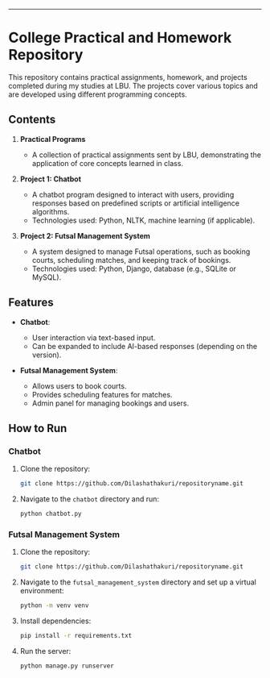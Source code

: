 ---

# College Practical and Homework Repository

This repository contains practical assignments, homework, and projects completed during my studies at LBU. The projects cover various topics and are developed using different programming concepts.

## Contents

1. **Practical Programs**
   - A collection of practical assignments sent by LBU, demonstrating the application of core concepts learned in class.
   
2. **Project 1: Chatbot**
   - A chatbot program designed to interact with users, providing responses based on predefined scripts or artificial intelligence algorithms.
   - Technologies used: Python, NLTK, machine learning (if applicable).
   
3. **Project 2: Futsal Management System**
   - A system designed to manage Futsal operations, such as booking courts, scheduling matches, and keeping track of bookings.
   - Technologies used: Python, Django, database (e.g., SQLite or MySQL).

## Features

- **Chatbot**: 
  - User interaction via text-based input.
  - Can be expanded to include AI-based responses (depending on the version).
  
- **Futsal Management System**:
  - Allows users to book courts.
  - Provides scheduling features for matches.
  - Admin panel for managing bookings and users.

## How to Run

### Chatbot
1. Clone the repository: 
   ```bash
   git clone https://github.com/Dilashathakuri/repositoryname.git
   ```
2. Navigate to the `chatbot` directory and run:
   ```bash
   python chatbot.py
   ```

### Futsal Management System
1. Clone the repository:
   ```bash
   git clone https://github.com/Dilashathakuri/repositoryname.git
   ```
2. Navigate to the `futsal_management_system` directory and set up a virtual environment:
   ```bash
   python -m venv venv
   ```
3. Install dependencies:
   ```bash
   pip install -r requirements.txt
   ```
4. Run the server:
   ```bash
   python manage.py runserver
   ```

